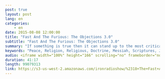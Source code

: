 ```yaml
---
post: true
layout: post
lang: en
categories:
    - en
date: 2015-08-08 12:00:00
title: "Fast And The Furious: The Objections 3.0"
subtitle: "Fast And The Furious: The Objections 3.0"
summary: "If something is true then it can stand up to the most critical objections,  right? Join us as we examine the most common objections to the futuristic view of prophecy in the scriptures. Find out if what you believe passes or fails the tests and what you can do about it."
keywords: "Peace, Religion, Religious, Doctrine, Messiah, Scriptures, Jesus, Blessing, Promise, Hitler, Mainstream, Life, Devotional, Jerusalem, Truth, Popular, Future, Facebook, Vin, Diesel, Paul, Walker, Jordana, Brewster, John, Bible, Deception, Fast, Furious, Holocaust, Rapture, Tribulation, Hebrew, Repent, Lord, True, Prophecy, Prophetic, Warning, Holy, Spirit, World, Persecution, Slave, Persecuted, Pain, Fire, Christ, Apostles, Disciples, Overcome, Cross, Resurrection, Iron, Radio, Brazil, Florianopolis, Gathering, Pre, Tribulation, PostTribulation, Judaism, Israel, Jerusalem, Believers, Second, Coming, Dwayne, Johnson, Jason, Statham, Michelle, Rodriguez, Tyrese, Gibson, Ludacris, Elsa, Pataky, Verse, 10000, Dollars, Before, 7Year, Church, Calendar, Alien, History, Furious7, Biblical, controversy, Jews, Pharisees, Disciples, Jews, King, Death, Satan, History, AntiChrist, Revelation, Chaos, Christian, Pre, Post, Rome, Pope, Podcast, Hollywood, Sound, Cloud, Hal, Lindsey, 911, Jehovahs, Witness, 666, Proverbs, Isis, Archaeology, Obama, Furious7, 50, Shades, Grey, Years, PreTrib, PostTrib, TIm, Lahaye, See, You, Again"
audio: <iframe width="100%" height="166" scrolling="no" frameborder="no" src="https://w.soundcloud.com/player/?url=https%3A//api.soundcloud.com/tracks/218286251&amp;color=ff5500&amp;auto_play=false&amp;hide_related=false&amp;show_comments=true&amp;show_user=true&amp;show_reposts=false"></iframe>
duration: 41:17
length: 99079313
link: https://s3-us-west-2.amazonaws.com/ironradioshow/%2318+The+Fast+And+The+Furious+The+Objections+3+(English).mp3
---
```




